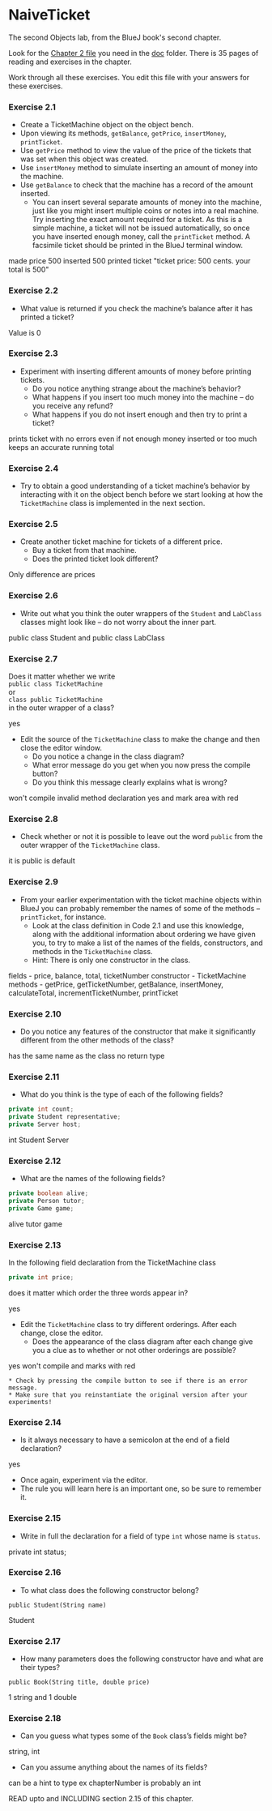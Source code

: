 # NaiveTicket

The second Objects lab, from the BlueJ book's second chapter.

Look for the [Chapter 2 file](./doc/BlueJ-objects-first-ch2.pdf) you need in the [doc](./doc) folder.
There is 35 pages of reading and exercises in the chapter.

Work through all these exercises. You edit this file with your answers for these exercises.

### Exercise 2.1
* Create a TicketMachine object on the object bench.
* Upon viewing its methods, `getBalance`, `getPrice`, `insertMoney`, `printTicket`.
* Use `getPrice` method to view the value of the price of the tickets that was set when this object was created.
* Use `insertMoney` method to simulate inserting an amount of money into the machine.
* Use `getBalance` to check that the machine has a record of the amount inserted.
	* You can insert several separate amounts of money into the machine, just like you might insert multiple coins or notes into a real machine. Try inserting the exact amount required for a ticket. As this is a simple machine, a ticket will not be issued automatically, so once you have inserted enough money, call the `printTicket` method. A facsimile ticket should be printed in the BlueJ terminal window.
	
made price 500
inserted 500
printed ticket
"ticket price: 500 cents. your total is 500"

### Exercise 2.2
* What value is returned if you check the machine’s balance after it has printed a ticket?

Value is 0

### Exercise 2.3
* Experiment with inserting different amounts of money before printing tickets.
	* Do you notice anything strange about the machine’s behavior?
	* What happens if you insert too much money into the machine – do you receive any refund?
	* What happens if you do not insert enough and then try to print a ticket?
	
prints ticket with no errors even if not enough money inserted or too much
keeps an accurate running total

### Exercise 2.4
* Try to obtain a good understanding of a ticket machine’s behavior by interacting with it on the object bench before we start looking at how the `TicketMachine` class is implemented in the next section.

### Exercise 2.5
* Create another ticket machine for tickets of a different price.
	* Buy a ticket from that machine.
	* Does the printed ticket look different?
	
Only difference are prices

### Exercise 2.6
* Write out what you think the outer wrappers of the `Student` and `LabClass` classes might look like – do not worry about the inner part.

public class Student and public class LabClass

### Exercise 2.7
Does it matter whether we write<br>
`public class TicketMachine`<br>
or<br>
`class public TicketMachine`<br>
in the outer wrapper of a class?

yes

* Edit the source of the `TicketMachine` class to make the change and then close the editor window.
	* Do you notice a change in the class diagram?
	* What error message do you get when you now press the compile button?
	* Do you think this message clearly explains what is wrong?
	
won't compile
invalid method declaration
yes and mark area with red

### Exercise 2.8
* Check whether or not it is possible to leave out the word `public` from the outer wrapper of the `TicketMachine` class.

it is public is default

### Exercise 2.9
* From your earlier experimentation with the ticket machine objects within BlueJ you can probably remember the names of some of the methods – `printTicket`, for instance.
	* Look at the class definition in Code 2.1 and use this knowledge, along with the additional information about ordering we have given you, to try to make a list of the names of the fields, constructors, and methods in the `TicketMachine` class.
	* Hint: There is only one constructor in the class.
	
fields - price, balance, total, ticketNumber
constructor - TicketMachine
methods - getPrice, getTicketNumber, getBalance, insertMoney, calculateTotal, incrementTicketNumber, printTicket

### Exercise 2.10
* Do you notice any features of the constructor that make it significantly different from the other methods of the class?

has the same name as the class
no return type

### Exercise 2.11
* What do you think is the type of each of the following fields?

```java
private int count;
private Student representative;
private Server host;
```
int
Student
Server

### Exercise 2.12
* What are the names of the following fields?

```java
private boolean alive;
private Person tutor;
private Game game;
```
alive
tutor
game

### Exercise 2.13

In the following field declaration from the TicketMachine class<br>

```java
private int price;
```
does it matter which order the three words appear in?

yes

* Edit the `TicketMachine` class to try different orderings. After each change, close the editor.
	* Does the appearance of the class diagram after each change give you a clue as to whether or not other orderings are
possible?

yes won't compile and marks with red

	* Check by pressing the compile button to see if there is an error message.
	* Make sure that you reinstantiate the original version after your experiments!

### Exercise 2.14
* Is it always necessary to have a semicolon at the end of a field declaration?

yes

* Once again, experiment via the editor.
* The rule you will learn here is an important one, so be sure to remember it.


### Exercise 2.15
* Write in full the declaration for a field of type `int` whose name is `status`.

private int status;

### Exercise 2.16
* To what class does the following constructor belong?
```
public Student(String name)
```
Student

### Exercise 2.17
* How many parameters does the following constructor have and what are their types?
```
public Book(String title, double price)
```
1 string and 1 double

### Exercise 2.18
* Can you guess what types some of the `Book` class’s fields might be?

string, int

* Can you assume anything about the names of its fields?

can be a hint to type ex chapterNumber is probably an int

READ upto and INCLUDING section 2.15 of this chapter.
